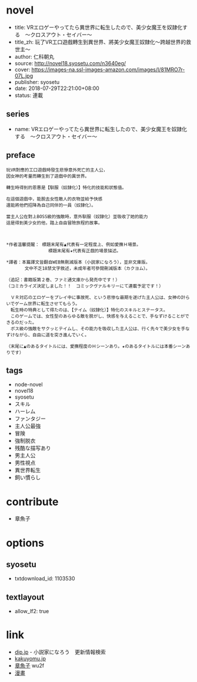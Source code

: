 # novel

- title: VRエロゲーやってたら異世界に転生したので、美少女魔王を奴隷化する　〜クロスアウト・セイバー〜
- title_zh: 玩了VR工口遊戲轉生到異世界、將美少女魔王奴隸化〜跨越世界的救世主〜
- author: 仁科朝丸
- source: http://novel18.syosetu.com/n3640eg/
- cover: https://images-na.ssl-images-amazon.com/images/I/81MRO7r-07L.jpg
- publisher: syosetu
- date: 2018-07-29T22:21:00+08:00
- status: 連載

## series

- name: VRエロゲーやってたら異世界に転生したので、美少女魔王を奴隷化する　〜クロスアウト・セイバー〜

## preface


```
玩VR對應的工口遊戲時發生悲慘意外死亡的主人公，
因女神的考量而轉生到了遊戲中的異世界。

轉生時得到的恩惠是【馴服（奴隷化）】特化的技能和狀態值。

在這個遊戲中，能脫去女性敵人的衣物並給予快感
還能將他們招降為自己同伴的一員（奴隷化）。

當主人公在對上BOSS級的強敵時，意外馴服（奴隷化）並吸收了她的能力
這是得到美少女的他，踏上自由冒險旅程的故事。



*作者溫馨提醒： 標題末尾有▲代表有一定程度上、例如愛撫Ｈ場景。
                標題末尾有★代表有正戲的場景描述。

*譯者：本篇譯文皆翻自WEB無刪減版本（小説家になろう），並非文庫版。
       文中不乏18禁文字敘述，未成年者可參閱刪減版本（カクヨム）。

（追記：書籍版第２巻、ファミ通文庫から発売中です！）
（コミカライズ決定しました！！　コミックヴァルキリーにて連載予定です！）

　ＶＲ対応のエロゲーをプレイ中に事故死、という悲惨な最期を遂げた主人公は、女神の計らいでゲーム世界に転生させてもらう。
　転生時の特典として得たのは、【テイム（奴隷化）】特化のスキルとステータス。
　このゲームでは、女性型のあらゆる敵を脱がし、快感を与えることで、手なずけることができるのだった。
　ボス級の強敵をサクッとテイムし、その能力を吸収した主人公は、行く先々で美少女を手なずけながら、自由に道を突き進んでいく。

（末尾に▲のあるタイトルには、愛撫程度のＨシーンあり。★のあるタイトルには本番シーンありです）
```

## tags

- node-novel
- novel18
- syosetu
- スキル
- ハーレム
- ファンタジー
- 主人公最強
- 冒険
- 強制脱衣
- 残酷な描写あり
- 男主人公
- 男性視点
- 異世界転生
- 飼い慣らし

# contribute

- 章魚子

# options

## syosetu

- txtdownload_id: 1103530

## textlayout

- allow_lf2: true

# link

- [dip.jp](https://narou18.dip.jp/search.php?text=n3640eg&novel=all&genre=all&new_genre=all&length=0&down=0&up=100) - 小説家になろう　更新情報検索
- [kakuyomu.jp](https://kakuyomu.jp/works/1177354054885380132)
- [章魚子](https://pan.baidu.com/s/1xOs1KZ4SuEwoXZcgA9rVDQ) wu2f
- [漫畫](https://manhua.dmzj.com/vryouxizhuanshengyishijietiaojiaomowangmeishaonvcl/ "VR游戏转生异世界调教魔王美少女 clothout·saber")





